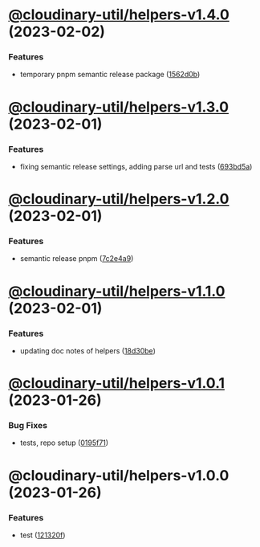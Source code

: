 # [@cloudinary-util/helpers-v1.4.0](https://github.com/colbyfayock/cloudinary-util/compare/@cloudinary-util/helpers-v1.3.0...@cloudinary-util/helpers-v1.4.0) (2023-02-02)


### Features

* temporary pnpm semantic release package ([1562d0b](https://github.com/colbyfayock/cloudinary-util/commit/1562d0b31be4d544e41ccd10275cee6cd75426c7))

# [@cloudinary-util/helpers-v1.3.0](https://github.com/colbyfayock/cloudinary-util/compare/@cloudinary-util/helpers-v1.2.0...@cloudinary-util/helpers-v1.3.0) (2023-02-01)


### Features

* fixing semantic release settings, adding parse url and tests ([693bd5a](https://github.com/colbyfayock/cloudinary-util/commit/693bd5a75bd41d584fad31eea62c47c2f2dc8639))

# [@cloudinary-util/helpers-v1.2.0](https://github.com/colbyfayock/cloudinary-util/compare/@cloudinary-util/helpers-v1.1.0...@cloudinary-util/helpers-v1.2.0) (2023-02-01)


### Features

* semantic release pnpm ([7c2e4a9](https://github.com/colbyfayock/cloudinary-util/commit/7c2e4a9333a58f722d3a3b2690c8ed2ae09ee7fb))

# [@cloudinary-util/helpers-v1.1.0](https://github.com/colbyfayock/cloudinary-util/compare/@cloudinary-util/helpers-v1.0.1...@cloudinary-util/helpers-v1.1.0) (2023-02-01)


### Features

* updating doc notes of helpers ([18d30be](https://github.com/colbyfayock/cloudinary-util/commit/18d30be8594952cac5f58df69fb17622dd9cb75b))

# [@cloudinary-util/helpers-v1.0.1](https://github.com/colbyfayock/cloudinary-util/compare/@cloudinary-util/helpers-v1.0.0...@cloudinary-util/helpers-v1.0.1) (2023-01-26)


### Bug Fixes

* tests, repo setup ([0195f71](https://github.com/colbyfayock/cloudinary-util/commit/0195f7198a36082e2b7ed44e062cadab6a0d0f76))

# @cloudinary-util/helpers-v1.0.0 (2023-01-26)


### Features

* test ([121320f](https://github.com/colbyfayock/cloudinary-util/commit/121320f7abcd9ab6fa78b5ac46ef6684d1492aaf))

